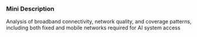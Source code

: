 ### Mini Description

Analysis of broadband connectivity, network quality, and coverage patterns, including both fixed and mobile networks required for AI system access
